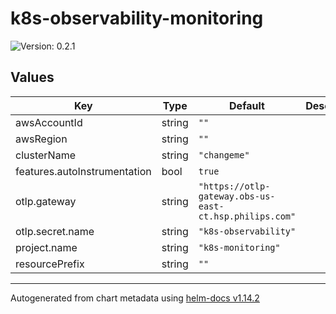 # k8s-observability-monitoring

![Version: 0.2.1](https://img.shields.io/badge/Version-0.2.1-informational?style=flat-square)

## Values

| Key | Type | Default | Description |
|-----|------|---------|-------------|
| awsAccountId | string | `""` |  |
| awsRegion | string | `""` |  |
| clusterName | string | `"changeme"` |  |
| features.autoInstrumentation | bool | `true` |  |
| otlp.gateway | string | `"https://otlp-gateway.obs-us-east-ct.hsp.philips.com"` |  |
| otlp.secret.name | string | `"k8s-observability"` |  |
| project.name | string | `"k8s-monitoring"` |  |
| resourcePrefix | string | `""` |  |

----------------------------------------------
Autogenerated from chart metadata using [helm-docs v1.14.2](https://github.com/norwoodj/helm-docs/releases/v1.14.2)
